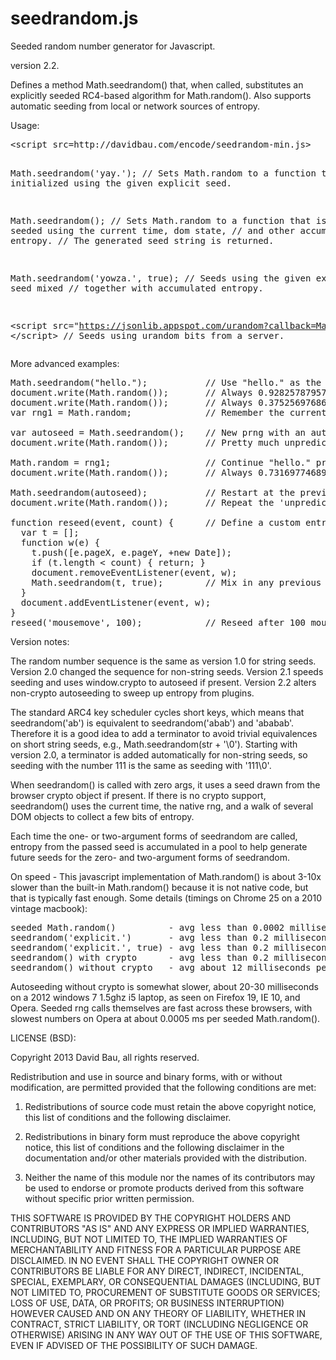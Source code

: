 seedrandom.js
=============

Seeded random number generator for Javascript.

version 2.2.

Defines a method Math.seedrandom() that, when called, substitutes
an explicitly seeded RC4-based algorithm for Math.random().  Also
supports automatic seeding from local or network sources of entropy.

Usage:

<pre>
&lt;script src=http://davidbau.com/encode/seedrandom-min.js></script>

Math.seedrandom('yay.');  // Sets Math.random to a function that is
                          // initialized using the given explicit seed.

Math.seedrandom();        // Sets Math.random to a function that is
                          // seeded using the current time, dom state,
                          // and other accumulated local entropy.
                          // The generated seed string is returned.

Math.seedrandom('yowza.', true);
                          // Seeds using the given explicit seed mixed
                          // together with accumulated entropy.

&lt;script src="https://jsonlib.appspot.com/urandom?callback=Math.seedrandom">
&lt;/script>              // Seeds using urandom bits from a server.
</pre>

More advanced examples:

<pre>
Math.seedrandom("hello.");           // Use "hello." as the seed.
document.write(Math.random());       // Always 0.9282578795792454
document.write(Math.random());       // Always 0.3752569768646784
var rng1 = Math.random;              // Remember the current prng.

var autoseed = Math.seedrandom();    // New prng with an automatic seed.
document.write(Math.random());       // Pretty much unpredictable x.

Math.random = rng1;                  // Continue "hello." prng sequence.
document.write(Math.random());       // Always 0.7316977468919549

Math.seedrandom(autoseed);           // Restart at the previous seed.
document.write(Math.random());       // Repeat the 'unpredictable' x.

function reseed(event, count) {      // Define a custom entropy collector.
  var t = [];
  function w(e) {
    t.push([e.pageX, e.pageY, +new Date]);
    if (t.length &lt; count) { return; }
    document.removeEventListener(event, w);
    Math.seedrandom(t, true);        // Mix in any previous entropy.
  }
  document.addEventListener(event, w);
}
reseed('mousemove', 100);            // Reseed after 100 mouse moves.
</pre>

Version notes:

The random number sequence is the same as version 1.0 for string seeds.
Version 2.0 changed the sequence for non-string seeds.
Version 2.1 speeds seeding and uses window.crypto to autoseed if present.
Version 2.2 alters non-crypto autoseeding to sweep up entropy from plugins.

The standard ARC4 key scheduler cycles short keys, which means that
seedrandom('ab') is equivalent to seedrandom('abab') and 'ababab'.
Therefore it is a good idea to add a terminator to avoid trivial
equivalences on short string seeds, e.g., Math.seedrandom(str + '\0').
Starting with version 2.0, a terminator is added automatically for
non-string seeds, so seeding with the number 111 is the same as seeding
with '111\0'.

When seedrandom() is called with zero args, it uses a seed
drawn from the browser crypto object if present.  If there is no
crypto support, seedrandom() uses the current time, the native rng,
and a walk of several DOM objects to collect a few bits of entropy.

Each time the one- or two-argument forms of seedrandom are called,
entropy from the passed seed is accumulated in a pool to help generate
future seeds for the zero- and two-argument forms of seedrandom.

On speed - This javascript implementation of Math.random() is about
3-10x slower than the built-in Math.random() because it is not native
code, but that is typically fast enough.  Some details (timings on
Chrome 25 on a 2010 vintage macbook):

<pre>
seeded Math.random()          - avg less than 0.0002 milliseconds per call
seedrandom('explicit.')       - avg less than 0.2 milliseconds per call
seedrandom('explicit.', true) - avg less than 0.2 milliseconds per call
seedrandom() with crypto      - avg less than 0.2 milliseconds per call
seedrandom() without crypto   - avg about 12 milliseconds per call
</pre>

Autoseeding without crypto is somewhat slower, about 20-30 milliseconds on
a 2012 windows 7 1.5ghz i5 laptop, as seen on Firefox 19, IE 10, and Opera.
Seeded rng calls themselves are fast across these browsers, with slowest
numbers on Opera at about 0.0005 ms per seeded Math.random().

LICENSE (BSD):

Copyright 2013 David Bau, all rights reserved.

Redistribution and use in source and binary forms, with or without
modification, are permitted provided that the following conditions are met:

  1. Redistributions of source code must retain the above copyright
     notice, this list of conditions and the following disclaimer.

  2. Redistributions in binary form must reproduce the above copyright
     notice, this list of conditions and the following disclaimer in the
     documentation and/or other materials provided with the distribution.

  3. Neither the name of this module nor the names of its contributors may
     be used to endorse or promote products derived from this software
     without specific prior written permission.

THIS SOFTWARE IS PROVIDED BY THE COPYRIGHT HOLDERS AND CONTRIBUTORS
"AS IS" AND ANY EXPRESS OR IMPLIED WARRANTIES, INCLUDING, BUT NOT
LIMITED TO, THE IMPLIED WARRANTIES OF MERCHANTABILITY AND FITNESS FOR
A PARTICULAR PURPOSE ARE DISCLAIMED. IN NO EVENT SHALL THE COPYRIGHT
OWNER OR CONTRIBUTORS BE LIABLE FOR ANY DIRECT, INDIRECT, INCIDENTAL,
SPECIAL, EXEMPLARY, OR CONSEQUENTIAL DAMAGES (INCLUDING, BUT NOT
LIMITED TO, PROCUREMENT OF SUBSTITUTE GOODS OR SERVICES; LOSS OF USE,
DATA, OR PROFITS; OR BUSINESS INTERRUPTION) HOWEVER CAUSED AND ON ANY
THEORY OF LIABILITY, WHETHER IN CONTRACT, STRICT LIABILITY, OR TORT
(INCLUDING NEGLIGENCE OR OTHERWISE) ARISING IN ANY WAY OUT OF THE USE
OF THIS SOFTWARE, EVEN IF ADVISED OF THE POSSIBILITY OF SUCH DAMAGE.

